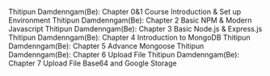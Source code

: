 Thitipun Damdenngam(Be): Chapter 0&1 Course Introduction & Set up Environment
Thitipun Damdenngam(Be): Chapter 2 Basic NPM & Modern Javascript
Thitipun Damdenngam(Be): Chapter 3 Basic Node.js & Express.js
Thitipun Damdenngam(Be): Chapter 4 Introduction to MongoDB
Thitipun Damdenngam(Be): Chapter 5 Advance Mongoose
Thitipun Damdenngam(Be): Chapter 6 Upload File
Thitipun Damdenngam(Be): Chapter 7 Upload File Base64 and Google Storage